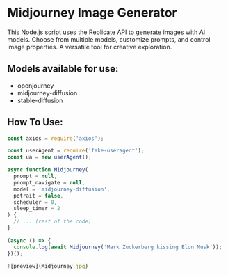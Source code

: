 # Midjourney Image Generator
This Node.js script uses the Replicate API to generate images with AI models. Choose from multiple models, customize prompts, and control image properties. A versatile tool for creative exploration.

## Models available for use:
- openjourney
- midjourney-diffusion
- stable-diffusion

## How To Use:
```javascript
const axios = require('axios');

const userAgent = require('fake-useragent');
const ua = new userAgent();

async function Midjourney(
  prompt = null,
  prompt_navigate = null,
  model = 'midjourney-diffusion',
  potrait = false,
  scheduler = 0,
  sleep_timer = 2
) {
  // ... (rest of the code)
}

(async () => {
  console.log(await Midjourney('Mark Zuckerberg kissing Elon Musk'));
})();

![preview](Midjourney.jpg)

